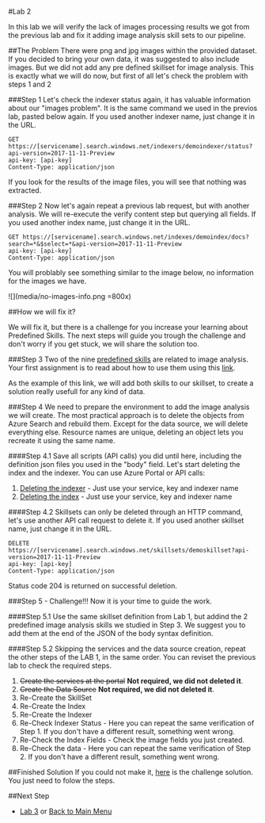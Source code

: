 #Lab 2

In this lab we will verify the lack of images processing results we got from the previous lab and fix it adding image analysis skill sets to our pipeline. 

##The Problem
There were png and jpg images within the provided dataset. If you decided to bring your own data, it was suggested to also include images. But we did not add any pre defined skillset for image analysis. This is exactly what we will do now, but first of all let's check the problem with steps 1 and 2


###Step 1
Let's check the indexer status again, it has valuable information about our "images problem". It is the same command we used in the previos lab, pasted below again. If you used another indexer name, just change it in the URL.

```http
GET https://[servicename].search.windows.net/indexers/demoindexer/status?api-version=2017-11-11-Preview
api-key: [api-key]
Content-Type: application/json
```
If you look for the results of the image files, you will see that nothing was extracted. 

###Step 2
Now let's again repeat a previous lab request, but with another analysis. We will re-execute the verify content step but querying all fields. If you used another index name, just change it in the URL.

```http
GET https://[servicename].search.windows.net/indexes/demoindex/docs?search=*&$select=*&api-version=2017-11-11-Preview
api-key: [api-key]
Content-Type: application/json
```
You will problably see something similar to the image below, no information for the images we have. 

![](media/no-images-info.png =800x)


##How we will fix it?

We will fix it, but there is a challenge for you increase your learning about Predefined Skills. The next steps will guide you trough the challenge and don't worry if you get stuck, we will share the solution too. 

###Step 3
Two of the nine [predefined skills](https://docs.microsoft.com/en-us/azure/search/cognitive-search-predefined-skills) are related to image analysis. Your first assignment is to read about how to use them using this [link](https://docs.microsoft.com/en-us/azure/search/cognitive-search-concept-image-scenarios). 

As the example of this link, we will add both skills to our skillset, to create a solution really usefull for any kind of data.

###Step 4
We need to prepare the environment to add the image analysis we will create. The most practical approach is to delete the objects from Azure Search and rebuild them. Except for the data source, we will delete everything else. Resource names are unique, deleting an object lets you recreate it using the same name. 

####Step 4.1
 Save all scripts (API calls) you did until here, including the definition json files you used in the "body" field. Let's start deleting the index and the indexer. You can use Azure Portal or API calls:
1. [Deleting the indexer](https://docs.microsoft.com/en-us/rest/api/searchservice/delete-indexer) - Just use your service, key and indexer name
2. [Deleting the index](https://docs.microsoft.com/en-us/rest/api/searchservice/delete-index) - Just use your service, key and indexer name

####Step 4.2
Skillsets can only be deleted through an HTTP command, let's use another API call request to delete it. If you used another skillset name, just change it in the URL.

```http
DELETE https://[servicename].search.windows.net/skillsets/demoskillset?api-version=2017-11-11-Preview
api-key: [api-key]
Content-Type: application/json
```
Status code 204 is returned on successful deletion.

###Step 5 - Challenge!!!
Now it is your time to guide the work. 

####Step 5.1
Use the same skillset definition from Lab 1, but addind the 2 predefined image analysis skills we studied in Step 3. We suggest you to add them at the end of the JSON of the body syntax definition. 

####Step 5.2
Skipping the services and the data source creation, repeat the other steps of the LAB 1, in the same order. You can reviset the previous lab to check the required steps.

1. ~~Create the services at the portal~~ **Not required, we did not deleted it**.
2. ~~Create the Data Source~~ **Not required, we did not deleted it**.
3. Re-Create the SkillSet
4. Re-Create the Index
5. Re-Create the Indexer
6. Re-Check Indexer Status - Here you can repeat the same verification of Step 1. If you don't have a different result, something went wrong.  
7. Re-Check the Index Fields - Check the image fields you just created.
8. Re-Check the data - Here you can repeat the same verification of Step 2. If you don't have a different result, something went wrong.

##Finished Solution
If you could not make it, [here](challenge-solution.md) is the challenge solution. You just need to folow the steps.

##Next Step
+ [Lab 3](07-Lab-3.md) or [Back to Main Menu](01-readme.md)


